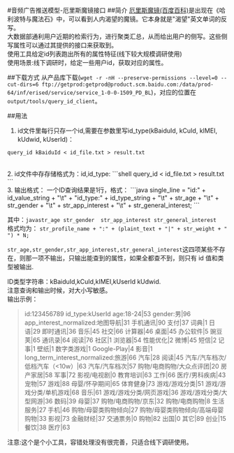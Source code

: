 #音频广告推送模型-厄里斯魔镜接口
##简介 
[厄里斯魔镜(百度百科)](http://baike.baidu.com/view/119337.htm?fr=aladdin)是出现在《哈利波特与魔法石》中，可以看到人内渴望的魔镜。它本身就是"渴望"英文单词的反写。<br>
大数据部通利用户近期的检索行为，进行聚类汇总，从而给出用户的侧写。这些侧写属性可以通过其提供的接口来获取到。<br>
使用工具给定id列表跑出所有的属性特征(线下较大规模调研使用)<br>
使用场景:线下调研时，给定一些用户id，获取对应的属性。 

##下载方式
从产品库下载(`wget -r -nH --preserve-permissions --level=0 --cut-dirs=6 ftp://getprod:getprod@product.scm.baidu.com:/data/prod-64/inf/erised/service/service_1-0-0-1509_PD_BL`)，对应的位置在`output/tools/query_id_client`。
 
##用法 
1. id文件里每行只存一个id,需要在参数里写id_type(kBaiduId, kCuId, kIMEI, kUdwid, kUserId)： 
```shell
query_id kBaiduId < id_file.txt > result.txt
```
<br>
2. id文件中存存储格式为：id,id_type: 
```shell
query_id < id_file.txt > result.txt 
```
<br>
3. 输出格式： 
一个ID查询结果是1行，格式：
```java
single_line = "id:" + id_value_string + 
"\t" + "id_type:" + id_type_string + "\t" + str_age + "\t" +
 str_gender + "\t" + str_app_interest + 
 "\t" + str_general_interest;
```

其中：`javastr_age str_gender  str_app_interest str_general_interest` <br>格式均为：
`str_profile_name + ":" + (plaint_text + "|" + str_weight + " ") * N;`

`str_age,str_gender,str_app_interest,str_general_interest`这四项某些不存在，则那一项不输出，只输出能查到的属性，如果全都查不到，则只有 id 值和类型被输出.

ID类型字符串：kBaiduId,kCuId,kIMEI,kUserId kUdwid.<br>注意查询和输出时候，对大小写敏感。<br> 
输出示例： 
>id:123456789    id_type:kUserId age:18-24|53    gender:男|96    app_interest_normalized:地图导航|31 手机通讯|90 支付|37 词典|1 日语|29 即时通讯|36 音乐|45 社交|66 计算器|46 桌面|45 办公软件|5 豌豆荚|65 通讯录|64 阅读|76 社区|1 浏览器|54 性能优化|2 微博|45 短信|2 记事|1 壁纸|1 数字类游戏|1 Google-Play|4 影音|1 long_term_interest_normalized:旅游|66 汽车|28 阅读|45 汽车/汽车档次/低档汽车（<10w）|63 汽车/汽车档次|57 购物/电商购物/大众点评团|20 房产家居|58 军事|72 影视/电视剧|0 教育培训|63 工作|66 医疗/男科疾病|43 宠物|57 游戏|88 母婴/怀孕期间|65 体育健身|73 游戏/游戏分类|51 游戏/游戏分类/单机游戏|68 音乐|61 游戏/游戏分类/网页游戏|36 游戏/游戏分类/大型网游|36 数码|39 母婴|37 购物/电商购物/京东|32 购物/电商购物|8 生活服务|27 手机|46 购物/母婴类购物倾向|27 购物/母婴类购物倾向/高端母婴购物|33 影视|73 金融财经|37 交通票务|0 购物|82 出国|0 其它|89 创业|15 餐饮|38 医疗|63 

注意:这个是个小工具，容错处理没有很完善，只适合线下调研使用。 
